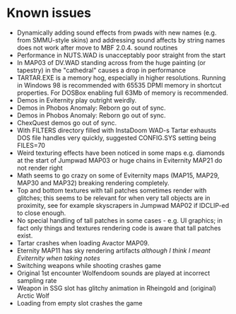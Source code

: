 # Known issues

- Dynamically adding sound effects from pwads with new names (e.g.
  from SMMU-style skins) and addressing sound affects by string names
  does not work after move to MBF 2.0.4. sound routines
- Performance in NUTS.WAD is unacceptably poor straight from the start
- In MAP03 of DV.WAD standing across from the huge painting (or tapestry)
  in the "cathedral" causes a drop in performance 
- TARTAR.EXE is a memory hog, especially in higher resolutions.
  Running in Windows 98 is recommended with 65535 DPMI memory in shortcut
  properties. For DOSBox enabling full 63Mb of memory is recommended.
- Demos in Eviternity play outright weirdly.
- Demos in Phobos Anomaly: Reborn go out of sync.
- Demos in Phobos Anomaly: Reborn go out of sync.
- ChexQuest demos go out of sync.
- With FILTERS directory filled with InstaDoom WAD-s Tartar exhausts DOS
  file handles very quickly, suggested CONFIG.SYS setting being FILES=70
- Weird texturing effects have been noticed in some maps e.g. diamonds 
  at the start of Jumpwad MAP03 or huge chains in Eviternity MAP21 do not
  render right
- Math seems to go crazy on some of Eviternity maps (MAP15, MAP29, MAP30 
  and MAP32) breaking rendering completely.
- Top and bottom textures with tall patches sometimes render with glitches; 
  this seems to be relevant for when very tall objects are in proximity, 
  see for example skyscrapers in Jumpwad MAP02 if IDCLIP-ed to close enough.
- No special handling of tall patches in some cases - e.g.  UI graphics;
  in fact only things and textures rendering code is  aware that tall patches exist.
- Tartar crashes when loading Avactor MAP09.
- Eternity MAP11 has sky rendering artifacts 
  _although I think I meant Eviternity when taking notes_
- Switching weapons while shooting crashes game
- Original 1st encounter Wolfendoom sounds are played at incorrect sampling rate
- Weapon in SSG slot has glitchy animation in Rheingold and (original) Arctic Wolf 
- Loading from empty slot crashes the game
